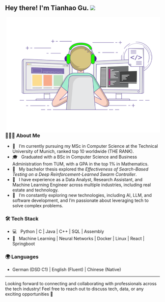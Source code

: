 <h2>Hey there! I'm Tianhao Gu. <img src="https://github.com/souvikguria98/souvikguria98/blob/master/Hi.gif" width="25"></h2>

<img align="right" alt="GIF" src="https://raw.githubusercontent.com/devSouvik/devSouvik/master/gif3.gif" width="500"/>

<h3> 👨🏻‍💻 About Me </h3>

- 🔭 &nbsp; I’m currently pursuing my MSc in Computer Science at the Technical University of Munich, ranked top 10 worldwide (THE RANK).
- 🎓 &nbsp; Graduated with a BSc in Computer Science and Business Administration from TUM, with a GPA in the top 1% in Mathematics.
- 🧠 &nbsp; My bachelor thesis explored the *Effectiveness of Search-Based Testing on a Deep Reinforcement-Learned Swarm Controller*.
- 💼 &nbsp; I have experience as a Data Analyst, Research Assistant, and Machine Learning Engineer across multiple industries, including real estate and technology. 
- 🤔 &nbsp; I’m constantly exploring new technologies, including AI, LLM, and software development, and I’m passionate about leveraging tech to solve complex problems.

<h3> 🛠 Tech Stack </h3>

- 💻 &nbsp; Python | C | Java | C++ | SQL | Assembly  
- 🔧 &nbsp; Machine Learning | Neural Networks | Docker | Linux | React | Springboot

<h3> 🌍 Languages </h3>

- German (DSD C1) | English (Fluent) | Chinese (Native)

---

Looking forward to connecting and collaborating with professionals across the tech industry! Feel free to reach out to discuss tech, data, or any exciting opportunities 🚀
